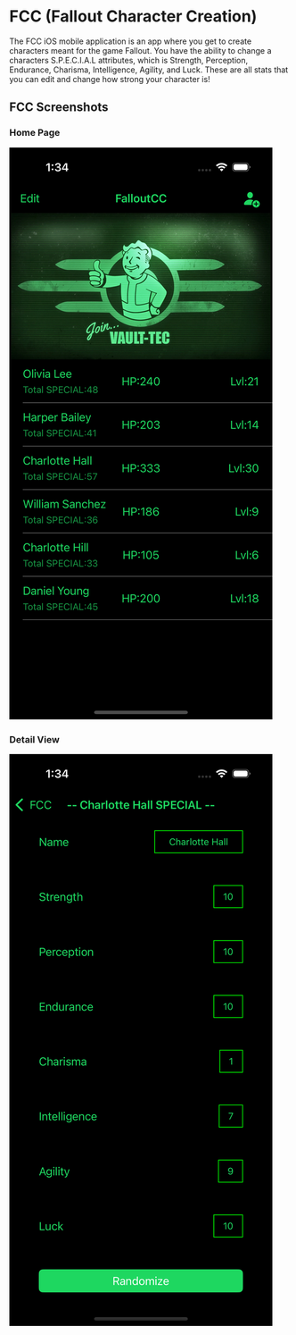 # FCC (Fallout Character Creation)

The FCC iOS mobile application is an app where you get to create characters meant for the game Fallout. You have the ability to change a characters S.P.E.C.I.A.L attributes, which is Strength, Perception, Endurance, Charisma, Intelligence, Agility, and Luck. These are all stats that you can edit and change how strong your character is!

## FCC Screenshots

### Home Page
![Home](home.png)

### Detail View
![Character](detail.png)


